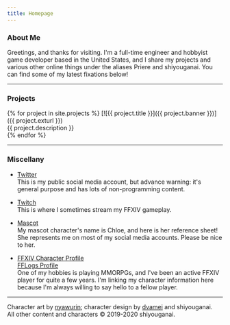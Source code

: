 ```yaml
---
title: Homepage
---
```


### About Me

Greetings, and thanks for visiting. I'm a full-time engineer and hobbyist game developer based in the United States, and I share my projects and various other online things under the aliases Priere and shiyouganai. You can find some of my latest fixations below!

---

### Projects

{% for project in site.projects %}
[![{{ project.title }}]({{ project.banner }})]({{ project.exturl }})  
{{ project.description }}  
{% endfor %}

---

### Miscellany

* [Twitter](https://twitter.com/shiyouganai)  
  This is my public social media account, but advance warning: it's general purpose and has lots of non-programming content.
  
* [Twitch](https://www.twitch.tv/priere__)  
  This is where I sometimes stream my FFXIV gameplay.
  
* [Mascot](/assets/chloe_main_reference_2200x1600.png)  
  My mascot character's name is Chloe, and here is her reference sheet! She represents me on most of my social media accounts. Please be nice to her.
  
* [FFXIV Character Profile](https://na.finalfantasyxiv.com/lodestone/character/10232780/)  
  [FFLogs Profile](https://www.fflogs.com/character/na/cactuar/priere%20d'enpa)  
  One of my hobbies is playing MMORPGs, and I've been an active FFXIV player for quite a few years. I'm linking my character information here because I'm always willing to say hello to a fellow player.

---

Character art by [nyawurin](https://twitter.com/nyawurin); character design by [dvamei](https://twitter.com/dvamei) and shiyouganai.  
All other content and characters &copy; 2019-2020 shiyouganai.
